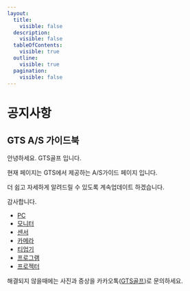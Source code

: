 ```yaml
---
layout:
  title:
    visible: false
  description:
    visible: false
  tableOfContents:
    visible: true
  outline:
    visible: true
  pagination:
    visible: false
---
```


# 공지사항

## GTS A/S 가이드북



안녕하세요. GTS골프 입니다.

현재 페이지는 GTS에서 제공하는 A/S가이드 페이지 입니다.

더 쉽고 자세하게 알려드릴 수 있도록 계속업데이트 하겠습니다.

감사합니다.



* [PC](index/pc/)
* [모니터](index/monitor/)
* [센서](index/sensor/)
* [카메라](index/camera/)
* [티업기](index/tee-up/)
* [프로그램](index/program/)
* [프로젝터](index/projector/)



해결되지 않을때에는 사진과 증상을 카카오톡([GTS골프](https://pf.kakao.com/\_GVbRu))로 문의하세요.
